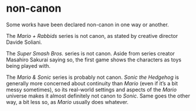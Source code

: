 # non-canon

Some works have been declared non-canon in one way or another.

The _Mario&nbsp;+ Rabbids_ series is not canon, as stated by creative director Davide Soliani.

The _Super Smash Bros._ series is not canon. Aside from series creator Masahiro Sakurai saying so, the first game shows the characters as toys being played with.

The _Mario&nbsp;& Sonic_ series is probably not canon. _Sonic the Hedgehog_ is generally more concerned about continuity than _Mario_ (even if it’s a bit messy sometimes), so its real-world settings and aspects of the _Mario_ universe makes it almost definitely not canon to _Sonic_. Same goes the other way, a bit less so, as _Mario_ usually does whatever.
